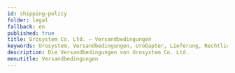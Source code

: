 ```yaml
---
id: shipping-policy
folder: legal
fallback: en
published: true
title: Urosystem Co. Ltd. – Versandbedingungen
keywords: Urosystem, Versandbedingungen, UroDapter, Lieferung, Rechtliches
description: Die Versandbedingungen von Urosystem Co. Ltd.
menutitle: Versandbedingungen
---
```

